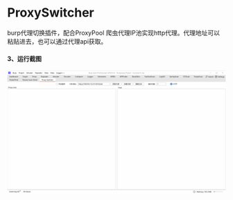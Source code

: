 # ProxySwitcher
burp代理切换插件，配合ProxyPool 爬虫代理IP池实现http代理。代理地址可以粘贴进去，也可以通过代理api获取。
#### 3、运行截图

![IMG_20240702140335](https://raw.githubusercontent.com/gh0stNinja/images/main/IMG_20240702140335.gif)

